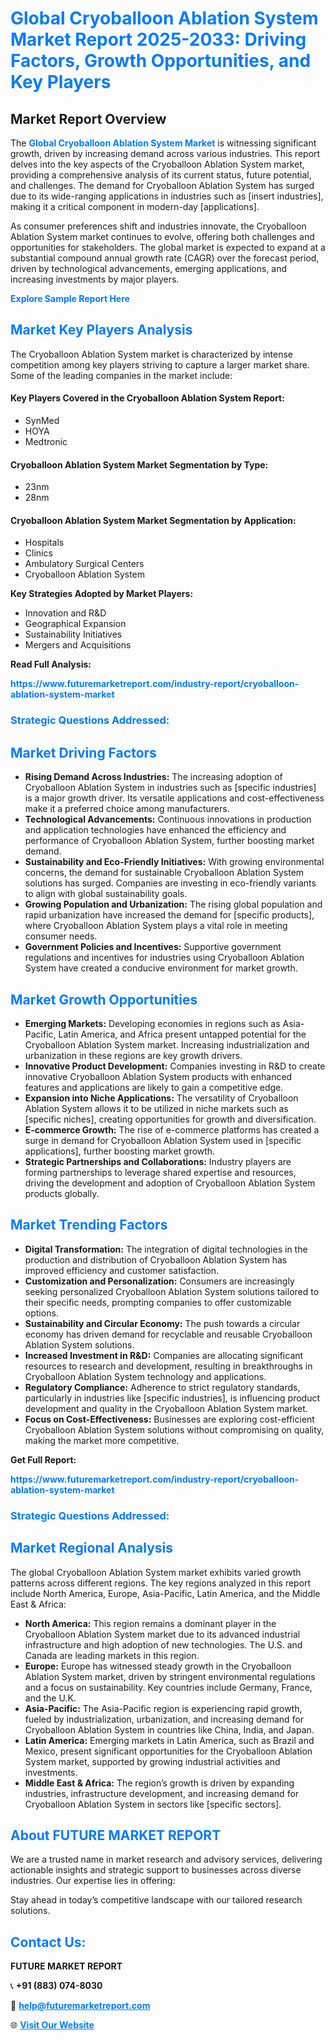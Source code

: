 <h1 style="color: #007BFF;">Global Cryoballoon Ablation System Market Report 2025-2033: Driving Factors, Growth Opportunities, and Key Players</h1>

<section id="overview">
<h2>Market Report Overview</h2>
<p>The <a href="https://www.futuremarketreport.com/industry-report/cryoballoon-ablation-system-market" style="color: #007BFF; text-decoration: none;"><strong>Global Cryoballoon Ablation System Market</strong></a> is witnessing significant growth, driven by increasing demand across various industries. This report delves into the key aspects of the Cryoballoon Ablation System market, providing a comprehensive analysis of its current status, future potential, and challenges. The demand for Cryoballoon Ablation System has surged due to its wide-ranging applications in industries such as [insert industries], making it a critical component in modern-day [applications].</p>
<p>As consumer preferences shift and industries innovate, the Cryoballoon Ablation System market continues to evolve, offering both challenges and opportunities for stakeholders. The global market is expected to expand at a substantial compound annual growth rate (CAGR) over the forecast period, driven by technological advancements, emerging applications, and increasing investments by major players.</p>
</section>

<section id="overview">
<p><a href="https://www.futuremarketreport.com/request-sample/reportId=127360" style="color: #007BFF; text-decoration: none;"><strong>Explore Sample Report Here</strong></a></p>
</section>

<section id="key-players">
<h2 style="color: #007BFF;">Market Key Players Analysis</h2>
<p>The Cryoballoon Ablation System market is characterized by intense competition among key players striving to capture a larger market share. Some of the leading companies in the market include:</p>
<h4>Key Players Covered in the Cryoballoon Ablation System Report:</h4>
<ul><li>SynMed</li><li>HOYA</li><li>Medtronic</li></ul>
<h4>Cryoballoon Ablation System Market Segmentation by Type:</h4>
<ul><li>23nm</li><li>28nm</li></ul>

<h4>Cryoballoon Ablation System Market Segmentation by Application:</h4>
<ul><li>Hospitals</li><li>Clinics</li><li>Ambulatory Surgical Centers</li><li>Cryoballoon Ablation System</li></ul>
<p><strong>Key Strategies Adopted by Market Players:</strong></p>
<ul>
<li>Innovation and R&D</li>
<li>Geographical Expansion</li>
<li>Sustainability Initiatives</li>
<li>Mergers and Acquisitions</li>
</ul>
</section>

<section>
<p><strong>Read Full Analysis: </strong></p><a href="https://www.futuremarketreport.com/industry-report/cryoballoon-ablation-system-market" style="color: #007BFF; text-decoration: none;"><strong>https://www.futuremarketreport.com/industry-report/cryoballoon-ablation-system-market</strong></a>
<h3 style="color: #007BFF;">Strategic Questions Addressed:</h3>
</section>

<section id="driving-factors">
<h2 style="color: #007BFF;">Market Driving Factors</h2>
<ul>
<li><strong>Rising Demand Across Industries:</strong> The increasing adoption of Cryoballoon Ablation System in industries such as [specific industries] is a major growth driver. Its versatile applications and cost-effectiveness make it a preferred choice among manufacturers.</li>
<li><strong>Technological Advancements:</strong> Continuous innovations in production and application technologies have enhanced the efficiency and performance of Cryoballoon Ablation System, further boosting market demand.</li>
<li><strong>Sustainability and Eco-Friendly Initiatives:</strong> With growing environmental concerns, the demand for sustainable Cryoballoon Ablation System solutions has surged. Companies are investing in eco-friendly variants to align with global sustainability goals.</li>
<li><strong>Growing Population and Urbanization:</strong> The rising global population and rapid urbanization have increased the demand for [specific products], where Cryoballoon Ablation System plays a vital role in meeting consumer needs.</li>
<li><strong>Government Policies and Incentives:</strong> Supportive government regulations and incentives for industries using Cryoballoon Ablation System have created a conducive environment for market growth.</li>
</ul>
</section>

<section id="growth-opportunities">
<h2 style="color: #007BFF;">Market Growth Opportunities</h2>
<ul>
<li><strong>Emerging Markets:</strong> Developing economies in regions such as Asia-Pacific, Latin America, and Africa present untapped potential for the Cryoballoon Ablation System market. Increasing industrialization and urbanization in these regions are key growth drivers.</li>
<li><strong>Innovative Product Development:</strong> Companies investing in R&D to create innovative Cryoballoon Ablation System products with enhanced features and applications are likely to gain a competitive edge.</li>
<li><strong>Expansion into Niche Applications:</strong> The versatility of Cryoballoon Ablation System allows it to be utilized in niche markets such as [specific niches], creating opportunities for growth and diversification.</li>
<li><strong>E-commerce Growth:</strong> The rise of e-commerce platforms has created a surge in demand for Cryoballoon Ablation System used in [specific applications], further boosting market growth.</li>
<li><strong>Strategic Partnerships and Collaborations:</strong> Industry players are forming partnerships to leverage shared expertise and resources, driving the development and adoption of Cryoballoon Ablation System products globally.</li>
</ul>
</section>

<section id="trending-factors">
<h2 style="color: #007BFF;">Market Trending Factors</h2>
<ul>
<li><strong>Digital Transformation:</strong> The integration of digital technologies in the production and distribution of Cryoballoon Ablation System has improved efficiency and customer satisfaction.</li>
<li><strong>Customization and Personalization:</strong> Consumers are increasingly seeking personalized Cryoballoon Ablation System solutions tailored to their specific needs, prompting companies to offer customizable options.</li>
<li><strong>Sustainability and Circular Economy:</strong> The push towards a circular economy has driven demand for recyclable and reusable Cryoballoon Ablation System solutions.</li>
<li><strong>Increased Investment in R&D:</strong> Companies are allocating significant resources to research and development, resulting in breakthroughs in Cryoballoon Ablation System technology and applications.</li>
<li><strong>Regulatory Compliance:</strong> Adherence to strict regulatory standards, particularly in industries like [specific industries], is influencing product development and quality in the Cryoballoon Ablation System market.</li>
<li><strong>Focus on Cost-Effectiveness:</strong> Businesses are exploring cost-efficient Cryoballoon Ablation System solutions without compromising on quality, making the market more competitive.</li>
</ul>
</section>

<section>
<p><strong>Get Full Report: </strong></p><a href="https://www.futuremarketreport.com/industry-report/cryoballoon-ablation-system-market" style="color: #007BFF; text-decoration: none;"><strong>https://www.futuremarketreport.com/industry-report/cryoballoon-ablation-system-market</strong></a>
<h3 style="color: #007BFF;">Strategic Questions Addressed:</h3>
</section>


<section id="regional-analysis">
<h2 style="color: #007BFF;">Market Regional Analysis</h2>
<p>The global Cryoballoon Ablation System market exhibits varied growth patterns across different regions. The key regions analyzed in this report include North America, Europe, Asia-Pacific, Latin America, and the Middle East & Africa:</p>
<ul>
<li><strong>North America:</strong> This region remains a dominant player in the Cryoballoon Ablation System market due to its advanced industrial infrastructure and high adoption of new technologies. The U.S. and Canada are leading markets in this region.</li>
<li><strong>Europe:</strong> Europe has witnessed steady growth in the Cryoballoon Ablation System market, driven by stringent environmental regulations and a focus on sustainability. Key countries include Germany, France, and the U.K.</li>
<li><strong>Asia-Pacific:</strong> The Asia-Pacific region is experiencing rapid growth, fueled by industrialization, urbanization, and increasing demand for Cryoballoon Ablation System in countries like China, India, and Japan.</li>
<li><strong>Latin America:</strong> Emerging markets in Latin America, such as Brazil and Mexico, present significant opportunities for the Cryoballoon Ablation System market, supported by growing industrial activities and investments.</li>
<li><strong>Middle East & Africa:</strong> The region’s growth is driven by expanding industries, infrastructure development, and increasing demand for Cryoballoon Ablation System in sectors like [specific sectors].</li>
</ul>
</section>

<footer>
<h2 style="color: #007BFF;">About FUTURE MARKET REPORT</h2>
<p>We are a trusted name in market research and advisory services, delivering actionable insights and strategic support to businesses across diverse industries. Our expertise lies in offering:</p>

<p>Stay ahead in today’s competitive landscape with our tailored research solutions.</p>

<h2 style="color: #007BFF;">Contact Us:</h2>
<p><strong>FUTURE MARKET REPORT</strong></p>
<p>📞 <strong>+91 (883) 074-8030</strong></p>
<p>📧 <strong><a href="mailto:help@futuremarketreport.com" style="color: #007BFF;">help@futuremarketreport.com</a></strong></p>
<p>🌐 <strong><a href="https://www.futuremarketreport.com/" style="color: #007BFF;">Visit Our Website</a></strong></p>
</footer>